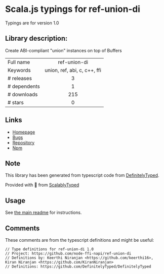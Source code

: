 
# Scala.js typings for ref-union-di

Typings are for version 1.0

## Library description:
Create ABI-compliant "union" instances on top of Buffers

|                    |                 |
| ------------------ | :-------------: |
| Full name          | ref-union-di |
| Keywords           | union, ref, abi, c, c++, ffi |
| # releases         | 3 |
| # dependents       | 1 |
| # downloads        | 215 |
| # stars            | 0 |

## Links
- [Homepage](https://github.com/node-ffi-napi/ref-union-di#readme)
- [Bugs](https://github.com/node-ffi-napi/ref-union-di/issues)
- [Repository](https://github.com/node-ffi-napi/ref-union-di)
- [Npm](https://www.npmjs.com/package/ref-union-di)
    


## Note
This library has been generated from typescript code from [DefinitelyTyped](https://definitelytyped.org).

Provided with :purple_heart: from [ScalablyTyped](https://github.com/oyvindberg/ScalablyTyped)

## Usage
See [the main readme](../../readme.md) for instructions.

## Comments

These comments are from the typescript definitions and might be useful:
```
// Type definitions for ref-union-di 1.0
// Project: https://github.com/node-ffi-napi/ref-union-di
// Definitions by: Keerthi Niranjan <https://github.com/keerthi16>, Kiran Niranjan <https://github.com/KiranNiranjan>
// Definitions: https://github.com/DefinitelyTyped/DefinitelyTyped

```

